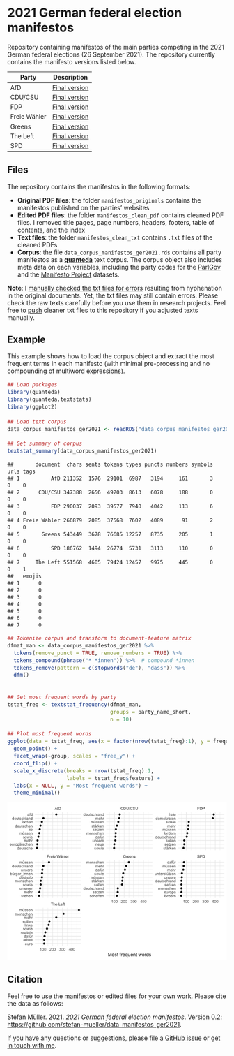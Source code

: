 2021 German federal election manifestos
================

Repository containing manifestos of the main parties competing in the
2021 German federal elections (26 September 2021). The repository
currently contains the manifesto versions listed below.

| Party        | Description                                                                                                                  |
|--------------|------------------------------------------------------------------------------------------------------------------------------|
| AfD          | [Final version](https://cdn.afd.tools/wp-content/uploads/sites/111/2021/05/2021-05-20-_-AfD-Bundestagswahlprogramm-2021.pdf) |
| CDU/CSU      | [Final version](https://www.csu.de/common/download/Regierungsprogramm.pdf)                                                   |
| FDP          | [Final version](https://www.fdp.de/sites/default/files/2021-06/FDP_Programm_Bundestagswahl2021_1.pdf)                        |
| Freie Wähler | [Final version](https://www.freiewaehler.eu/unsere-politik/wahlprogramm/)                                                    |
| Greens       | [Final version](https://www.gruene.de/artikel/wahlprogramm-zur-bundestagswahl-2021)                                          |
| The Left     | [Final version](https://www.die-linke.de/fileadmin/download/wahlen2021/BTWP21_Entwurf_Vorsitzende.pdf)                       |
| SPD          | [Final version](https://www.spd.de/fileadmin/Dokumente/Beschluesse/Programm/SPD-Zukunftsprogramm.pdf)                        |

## Files

The repository contains the manifestos in the following formats:

-   **Original PDF files**: the folder `manifestos_originals` contains
    the manifestos published on the parties’ websites
-   **Edited PDF files**: the folder `manifestos_clean_pdf` contains
    cleaned PDF files. I removed title pages, page numbers, headers,
    footers, table of contents, and the index
-   **Text files**: the folder `manifestos_clean_txt` contains `.txt`
    files of the cleaned PDFs
-   **Corpus**: the file `data_corpus_manifestos_ger2021.rds` contains
    all party manifestos as a [**quanteda**](https://quanteda.io) text
    corpus. The corpus object also includes meta data on each variables,
    including the party codes for the [ParlGov](http://www.parlgov.org)
    and the [Manifesto Project](https://manifesto-project.wzb.eu)
    datasets.

**Note**: I [manually checked the txt files for
errors](https://github.com/stefan-mueller/data_manifestos_ger2021/commit/852923fb96c2393689fb1ccbc2ed15312517d67a)
resulting from hyphenation in the original documents. Yet, the txt files
may still contain errors. Please check the raw texts carefully before
you use them in research projects. Feel free to
[push](https://docs.github.com/en/github/collaborating-with-pull-requests/proposing-changes-to-your-work-with-pull-requests/about-pull-requests)
cleaner txt files to this repository if you adjusted texts manually.

## Example

This example shows how to load the corpus object and extract the most
frequent terms in each manifesto (with minimal pre-processing and no
compounding of multiword expressions).

``` r
## Load packages
library(quanteda)
library(quanteda.textstats)
library(ggplot2)

## Load text corpus
data_corpus_manifestos_ger2021 <- readRDS("data_corpus_manifestos_ger2021.rds")

## Get summary of corpus
textstat_summary(data_corpus_manifestos_ger2021)
```

    ##       document  chars sents tokens types puncts numbers symbols urls tags
    ## 1          AfD 211352  1576  29101  6987   3194     161       3    0    0
    ## 2      CDU/CSU 347388  2656  49203  8613   6078     188       0    0    0
    ## 3          FDP 290037  2093  39577  7940   4042     113       6    0    0
    ## 4 Freie Wähler 266879  2085  37568  7602   4089      91       2    0    0
    ## 5       Greens 543449  3678  76685 12257   8735     205       1    0    0
    ## 6          SPD 186762  1494  26774  5731   3113     110       0    0    0
    ## 7     The Left 551568  4605  79424 12457   9975     445       0    0    1
    ##   emojis
    ## 1      0
    ## 2      0
    ## 3      0
    ## 4      0
    ## 5      0
    ## 6      0
    ## 7      0

``` r
## Tokenize corpus and transform to document-feature matrix
dfmat_man <- data_corpus_manifestos_ger2021 %>% 
  tokens(remove_punct = TRUE, remove_numbers = TRUE) %>% 
  tokens_compound(phrase("* *innen")) %>%  # compound *innen
  tokens_remove(pattern = c(stopwords("de"), "dass")) %>% 
  dfm()


## Get most frequent words by party
tstat_freq <- textstat_frequency(dfmat_man, 
                                 groups = party_name_short, 
                                 n = 10)

## Plot most frequent words
ggplot(data = tstat_freq, aes(x = factor(nrow(tstat_freq):1), y = frequency)) +
  geom_point() +
  facet_wrap(~group, scales = "free_y") +
  coord_flip() +
  scale_x_discrete(breaks = nrow(tstat_freq):1,
                   labels = tstat_freq$feature) +
  labs(x = NULL, y = "Most frequent words") +
  theme_minimal()
```

![](README_files/figure-gfm/unnamed-chunk-1-1.png)<!-- -->

## Citation

Feel free to use the manifestos or edited files for your own work.
Please cite the data as follows:

Stefan Müller. 2021. *2021 German federal election manifestos*. Version
0.2: <https://github.com/stefan-mueller/data_manifestos_ger2021>.

If you have any questions or suggestions, please file a [GitHub
issue](https://github.com/stefan-mueller/data_manifestos_ger2021/issues)
or [get in touch with me](https://muellerestefan.net).
